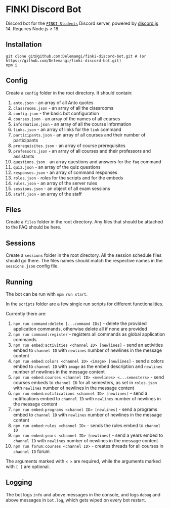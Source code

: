 # FINKI Discord Bot

Discord bot for the [`FINKI Students`](https://discord.gg/finki-studenti-810997107376914444) Discord server, powered by [discord.js](https://github.com/discordjs/discord.js) 14. Requires Node.js ≥ 18.

## Installation

```shell
git clone git@github.com:Delemangi/finki-discord-bot.git # (or https://github.com/Delemangi/finki-discord-bot.git)
npm i
```

## Config

Create a `config` folder in the root directory. It should contain:

1. `anto.json` - an array of all Anto quotes
2. `classrooms.json` - an array of all the classrooms
3. `config.json` - the basic bot configuration
4. `courses.json` - an array of the names of all courses
5. `information.json` - an array of all the course information
6. `links.json` - an array of links for the `link` command
7. `participants.json` - an array of all courses and their number of participants
8. `prerequisites.json` - an array of course prerequisites
9. `professors.json` - an array of all courses and their professors and assistants
10. `questions.json` - an array questions and answers for the `faq` command
11. `quiz.json` - an array of the quiz questions
12. `responses.json` - an array of command responses
13. `roles.json` - roles for the scripts and for the embeds
14. `rules.json` - an array of the server rules
15. `sessions.json` - an object of all exam sessions
16. `staff.json` - an array of the staff

## Files

Create a `files` folder in the root directory. Any files that should be attached to the FAQ should be here.

## Sessions

Create a `sessions` folder in the root directory. All the session schedule files should go there. The files names should match the respective names in the `sessions.json` config file.

## Running

The bot can be run with `npm run start`.

In the `scripts` folder are a few single run scripts for different functionalities.

Currently there are:

1. `npm run command:delete [...command IDs]` - delete the provided application commands, otherwise delete all if none are provided
2. `npm run command:register` - registers all commands as global application commands
3. `npm run embed:activities <channel ID> [newlines]` - send an activities embed to `channel ID`  with `newlines` number of newlines in the message content  
4. `npm run embed:colors <channel ID> <image> [newlines]` - send a colors embed to `channel ID` with `image` as the embed description and `newlines` number of newlines in the message content
5. `npm run embed:courses <channel ID> <newlines> <...semesters>` - send courses embeds to `channel ID` for all semesters, as set in `roles.json` with `newlines` number of newlines in the message content
6. `npm run embed:notifications <channel ID> [newlines]` - send a notifications embed to `channel ID` with `newlines` number of newlines in the message content
7. `npm run embed:programs <channel ID> [newlines]` - send a programs embed to `channel ID` with `newlines` number of newlines in the message content
8. `npm run embed:rules <channel ID>` - sends the rules embed to `channel ID`
9. `npm run embed:years <channel ID> [newlines]` - send a years embed to `channel ID` with `newlines` number of newlines in the message content
10. `npm run forum:courses <channel ID>` - creates threads for all courses in `channel ID` forum

The arguments marked with `< >` are required, while the arguments marked with `[ ]` are optional.

## Logging

The bot logs `info` and above messages in the console, and logs `debug` and above messages in `bot.log`, which gets wiped on every bot restart.
